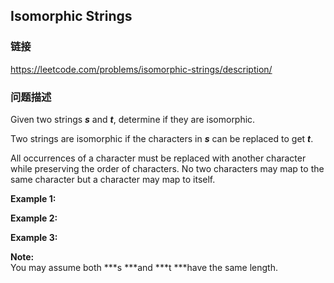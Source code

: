 ## Isomorphic Strings  
### 链接  
https://leetcode.com/problems/isomorphic-strings/description/  
### 问题描述
Given two strings ***s*** and ***t***, determine if they are isomorphic.

Two strings are isomorphic if the characters in ***s*** can be replaced to get ***t***.

All occurrences of a character must be replaced with another character while preserving the order of characters. No two characters may map to the same character but a character may map to itself.

**Example 1:**

**Example 2:**

**Example 3:**

**Note:**<br />
You may assume both ***s&nbsp;***and ***t&nbsp;***have the same length.
